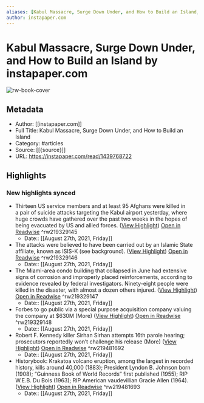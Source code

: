 ```yaml
---
aliases: [Kabul Massacre, Surge Down Under, and How to Build an Island, Kabul Massacre, Surge Down Under, and How to Build an Island]
author: instapaper.com
---
```

# Kabul Massacre, Surge Down Under, and How to Build an Island by instapaper.com

![rw-book-cover](https://readwise-assets.s3.amazonaws.com/static/images/article1.be68295a7e40.png)

## Metadata
- Author: [[instapaper.com]]
- Full Title: Kabul Massacre, Surge Down Under, and How to Build an Island
- Category: #articles
- Source: [[{source}]]
- URL: https://instapaper.com/read/1439768722

## Highlights
### New highlights synced
- Thirteen US service members and at least 95 Afghans were killed in a pair of suicide attacks targeting the Kabul airport yesterday, where huge crowds have gathered over the past two weeks in the hopes of being evacuated by US and allied forces. ([View Highlight](https://instapaper.com/read/1439768722/17301662)) [Open in Readwise](https://readwise.io/open/219329145) ^rw219329145
    - Date:: [[August 27th, 2021, Friday]]
- The attacks were believed to have been carried out by an Islamic State affiliate, known as ISIS-K (see background). ([View Highlight](https://instapaper.com/read/1439768722/17301669)) [Open in Readwise](https://readwise.io/open/219329146) ^rw219329146
    - Date:: [[August 27th, 2021, Friday]]
- The Miami-area condo building that collapsed in June had extensive signs of corrosion and improperly placed reinforcements, according to evidence revealed by federal investigators. Ninety-eight people were killed in the disaster, with almost a dozen others injured. ([View Highlight](https://instapaper.com/read/1439768722/17301681)) [Open in Readwise](https://readwise.io/open/219329147) ^rw219329147
    - Date:: [[August 27th, 2021, Friday]]
- Forbes to go public via a special purpose acquisition company valuing the company at $630M (More) ([View Highlight](https://instapaper.com/read/1439768722/17301706)) [Open in Readwise](https://readwise.io/open/219329148) ^rw219329148
    - Date:: [[August 27th, 2021, Friday]]
- Robert F. Kennedy killer Sirhan Sirhan attempts 16th parole hearing; prosecutors reportedly won’t challenge his release (More) ([View Highlight](https://instapaper.com/read/1439768722/17304456)) [Open in Readwise](https://readwise.io/open/219481692) ^rw219481692
    - Date:: [[August 27th, 2021, Friday]]
- Historybook: Krakatoa volcano eruption, among the largest in recorded history, kills around 40,000 (1883); President Lyndon B. Johnson born (1908); “Guinness Book of World Records” first published (1955); RIP W.E.B. Du Bois (1963); RIP American vaudevillian Gracie Allen 
 (1964). ([View Highlight](https://instapaper.com/read/1439768722/17304532)) [Open in Readwise](https://readwise.io/open/219481693) ^rw219481693
    - Date:: [[August 27th, 2021, Friday]]
